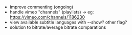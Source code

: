+ improve commenting (ongoing)
+ handle vimeo "channels" (playlists) -> eg: https://vimeo.com/channels/1186230
+ view available subtitle languages with --show? other flag?
+ solution to bitrate/average bitrate comparations

